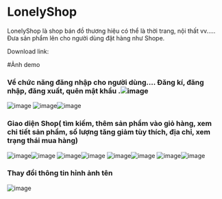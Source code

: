 # LonelyShop
LonelyShop là shop bán đồ thương hiệu có thể là thời trang, nội thất vv..... Đưa sản phẩm lên cho người dùng đặt hàng như Shope.

Download link: 

#Ảnh demo 
### Về chức năng đăng nhập cho người dùng.... Đăng kí, đăng nhập, đăng xuất, quên mật khẩu .![image](https://github.com/user-attachments/assets/b85c46b8-93e7-49b4-862d-7abd6bc1db41)
![image](https://github.com/user-attachments/assets/94c58bb3-b706-4834-82b2-999a42c641db)
![image](https://github.com/user-attachments/assets/74b8fe11-7c6c-4572-8f77-ef8a82a651b5)![image](https://github.com/user-attachments/assets/32e20b11-dd2f-40f7-be03-9ce24a076af0)
### Giao diện Shop( tìm kiếm, thêm sản phẩm vào giỏ hàng, xem chi tiết sản phẩm, số lượng tăng giảm tùy thích, địa chỉ, xem trạng thái mua hàng)
![image](https://github.com/user-attachments/assets/34dfe4b5-dd16-483d-9eda-159812b3f164)![image](https://github.com/user-attachments/assets/d3608cb2-d505-4fd1-81dd-6299fa626bbe)
![image](https://github.com/user-attachments/assets/76b61a1a-1543-421c-b188-1aa142750975)![image](https://github.com/user-attachments/assets/02fade2f-b0c7-4009-9abc-b732287b6178)
![image](https://github.com/user-attachments/assets/6a9a6f86-f94b-4721-bc7b-664cf42beda6)![image](https://github.com/user-attachments/assets/5472d335-1fa9-4c3b-bfcc-c3b08199d26c)
![image](https://github.com/user-attachments/assets/257c72eb-a8d3-4fbb-ac06-a8f4db0e6fb9)![image](https://github.com/user-attachments/assets/e492bc7f-c01b-46cb-bf50-fb6a809152c4)
### Thay đổi thông tin hỉnh ảnh tên
![image](https://github.com/user-attachments/assets/7ce8a037-dbe4-4679-9d9d-0c767287df10)















